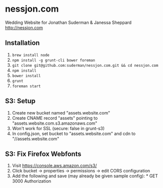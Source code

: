 nessjon.com
===========

Wedding Website for Jonathan Suderman & Janessa Sheppard  
<http://nessjon.com>

Installation
------------

1. `brew install node`
2. `npm install -g grunt-cli bower foreman`
3. `git clone git@github.com:suderman/nessjon.com.git && cd nessjon.com`
4. `npm install`
5. `bower install`
6. `grunt`
7. `foreman start`

S3: Setup
--------

1. Create new bucket named "assets.website.com"
2. Create CNAME record "assets" pointing to "assets.website.com.s3.amazonaws.com"
3. Won't work for SSL (secure: false in grunt-s3)
4. In config.json, set bucket to "assets.website.com" and cdn to "//assets.website.com"

S3: Fix Firefox Webfonts
------------------------

1. Visit <https://console.aws.amazon.com/s3/>
2. Click bucket -> properties -> permissions -> edit CORS configuration
3. Add the following and save (may already be given sample config):
    <?xml version="1.0" encoding="UTF-8"?>
    <CORSConfiguration xmlns="http://s3.amazonaws.com/doc/2006-03-01/">
        <CORSRule>
            <AllowedOrigin>*</AllowedOrigin>
            <AllowedMethod>GET</AllowedMethod>
            <MaxAgeSeconds>3000</MaxAgeSeconds>
            <AllowedHeader>Authorization</AllowedHeader>
        </CORSRule>
    </CORSConfiguration>

